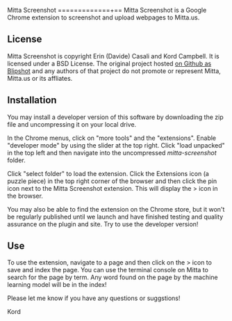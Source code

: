 Mitta Screenshot
=============+==
Mitta Screenshot is a Google Chrome extension to screenshot and upload webpages to Mitta.us.

License
-------
Mitta Screenshot is copyright Erin (Davide) Casali and Kord Campbell. It is licensed under a BSD License. The original project hosted [on Github as Blipshot](https://github.com/folletto) and any authors of that project do not promote or represent Mitta, Mitta.us or its affliates.

Installation
------------
You may install a developer version of this software by downloading the zip file and uncompressing it on your local drive.

In the Chrome menus, click on "more tools" and the "extensions". Enable "developer mode" by using the slider at the top right. Click "load unpacked" in the top left and then navigate into the uncompressed *mitta-screenshot* folder.


Click "select folder" to load the extension. Click the Extensions icon (a puzzle piece) in the top right corner of the browser and then click the pin icon next to the Mitta Screenshot extension. This will display the > icon in the browser.

You may also be able to find the extension on the Chrome store, but it won't be regularly published until we launch and have finished testing and quality assurance on the plugin and site. Try to use the developer version!

Use
---
To use the extension, navigate to a page and then click on the > icon to save and index the page. You can use the terminal console on Mitta to search for the page by term. Any word found on the page by the machine learning model will be in the index!

Please let me know if you have any questions or suggstions!

Kord 


